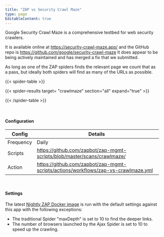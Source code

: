 ```yaml
---
title: "ZAP vs Security Crawl Maze"
type: page
EditableContent: true
---
```

Google Security Crawl Maze is a comprehensive testbed for web security crawlers. 

It is available online at https://security-crawl-maze.app/ and the GitHub repo is https://github.com/google/security-crawl-maze
It does appear to be being actively maintained and has merged a fix that we submitted. 

As long as one of the ZAP spiders finds the relevant page we count that as a pass, but ideally both spiders will find as many of the URLs as possible.

{{< spider-table >}}

  {{< spider-results target= "crawlmaze" section="all" expand="true" >}}

{{< /spider-table >}}

&nbsp;  

#### Configuration

| Config | Details |
| --- | --- |
| Frequency | Daily |
| Scripts | https://github.com/zapbot/zap-mgmt-scripts/blob/master/scans/crawlmaze/ |
| Action | https://github.com/zapbot/zap-mgmt-scripts/actions/workflows/zap-vs-crawlmaze.yml | 

&nbsp;  

#### Settings

The latest [Nightly ZAP Docker image](https://github.com/zaproxy/zaproxy/pkgs/container/zaproxy) is run with the default settings against this app with the following exceptions:

* The traditional Spider "maxDepth" is set to 10 to find the deeper links.
* The number of browsers launched by the Ajax Spider is set to 10 to speed up the crawling.
